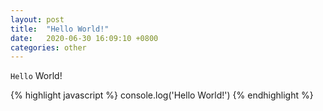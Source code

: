 ```yaml
---
layout: post
title:  "Hello World!"
date:   2020-06-30 16:09:10 +0800
categories: other
---
```

`Hello` World!

{% highlight javascript %}
console.log('Hello World!')
{% endhighlight %}

